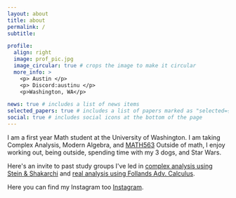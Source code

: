```yaml
---
layout: about
title: about
permalink: /
subtitle: 

profile:
  align: right
  image: prof_pic.jpg
  image_circular: true # crops the image to make it circular
  more_info: >
    <p> Austin </p>
    <p> Discord:austinu </p>
    <p>Washington, WA</p>

news: true # includes a list of news items
selected_papers: true # includes a list of papers marked as "selected={true}"
social: true # includes social icons at the bottom of the page
---
```


I am a first year Math student at the University of Washington. I am taking Complex Analysis, Modern Algebra, and [MATH563](https://math.washington.edu/courses/2024/spring/math/563/a) Outside of math, I enjoy working out, being outside, spending time with my 3 dogs, and Star Wars. 

Here's an invite to past study groups I've led in [complex analysis using Stein & Shakarchi](https://discord.gg/AgRT6ZFC) and [real analysis using Follands Adv. Calculus](https://discord.gg/fwn8gEEH). 

Here you can find my Instagram too [Instagram](https://www.instagram.com/austinulrigg/?hl=en). 


